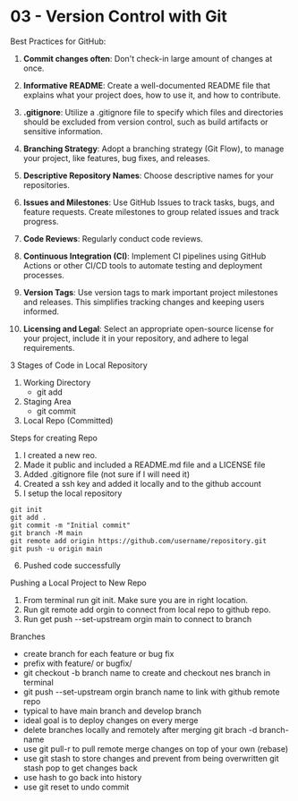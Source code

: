 # 03 - Version Control with Git

Best Practices for GitHub:

1. **Commit changes often**: Don't check-in large amount of changes at once.

2. **Informative README**: Create a well-documented README file that explains what your project does, how to use it, and how to contribute.

3. **.gitignore**: Utilize a .gitignore file to specify which files and directories should be excluded from version control, such as build artifacts or sensitive information.

4. **Branching Strategy**: Adopt a branching strategy (Git Flow), to manage your project, like features, bug fixes, and releases.

5. **Descriptive Repository Names**: Choose descriptive names for your repositories.

6. **Issues and Milestones**: Use GitHub Issues to track tasks, bugs, and feature requests. Create milestones to group related issues and track progress.

7. **Code Reviews**: Regularly conduct code reviews.

8. **Continuous Integration (CI)**: Implement CI pipelines using GitHub Actions or other CI/CD tools to automate testing and deployment processes.

9. **Version Tags**: Use version tags to mark important project milestones and releases. This simplifies tracking changes and keeping users informed.

10. **Licensing and Legal**: Select an appropriate open-source license for your project, include it in your repository, and adhere to legal requirements.

3 Stages of Code in Local Repository

1. Working Directory
   - git add
2. Staging Area
   - git commit
3. Local Repo (Committed)

Steps for creating Repo

1. I created a new reo.
2. Made it public and included a README.md file and a LICENSE file
3. Added .gitignore file (not sure if I will need it)
4. Created a ssh key and added it locally and to the github account
5. I setup the local repository

```
git init
git add .
git commit -m "Initial commit"
git branch -M main
git remote add origin https://github.com/username/repository.git
git push -u origin main
```

6. Pushed code successfully

Pushing a Local Project to New Repo

1. From terminal run git init. Make sure you are in right location.
2. Run git remote add orgin <git address> to connect from local repo to github repo.
3. Run get push --set-upstream orgin main to connect to branch

Branches

- create branch for each feature or bug fix
- prefix with feature/ or bugfix/
- git checkout -b branch name to create and checkout nes branch in terminal
- git push --set-upstream orgin branch name to link with github remote repo
- typical to have main branch and develop branch
- ideal goal is to deploy changes on every merge
- delete branches locally and remotely after merging
  git brach -d branch-name
- use git pull-r to pull remote merge changes on top of your own (rebase)
- use git stash to store changes and prevent from being overwritten
  git stash pop to get changes back
- use hash to go back into history
- use git reset to undo commit
